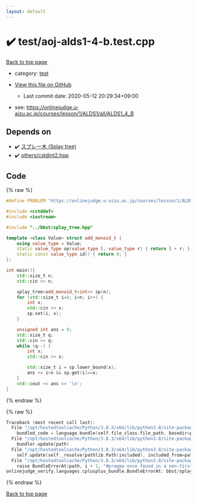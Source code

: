 ```yaml
---
layout: default
---
```


<!-- mathjax config similar to math.stackexchange -->
<script type="text/javascript" async
  src="https://cdnjs.cloudflare.com/ajax/libs/mathjax/2.7.5/MathJax.js?config=TeX-MML-AM_CHTML">
</script>
<script type="text/x-mathjax-config">
  MathJax.Hub.Config({
    TeX: { equationNumbers: { autoNumber: "AMS" }},
    tex2jax: {
      inlineMath: [ ['$','$'] ],
      processEscapes: true
    },
    "HTML-CSS": { matchFontHeight: false },
    displayAlign: "left",
    displayIndent: "2em"
  });
</script>

<script type="text/javascript" src="https://cdnjs.cloudflare.com/ajax/libs/jquery/3.4.1/jquery.min.js"></script>
<script src="https://cdn.jsdelivr.net/npm/jquery-balloon-js@1.1.2/jquery.balloon.min.js" integrity="sha256-ZEYs9VrgAeNuPvs15E39OsyOJaIkXEEt10fzxJ20+2I=" crossorigin="anonymous"></script>
<script type="text/javascript" src="../../assets/js/copy-button.js"></script>
<link rel="stylesheet" href="../../assets/css/copy-button.css" />


# :heavy_check_mark: test/aoj-alds1-4-b.test.cpp

<a href="../../index.html">Back to top page</a>

* category: <a href="../../index.html#098f6bcd4621d373cade4e832627b4f6">test</a>
* <a href="{{ site.github.repository_url }}/blob/master/test/aoj-alds1-4-b.test.cpp">View this file on GitHub</a>
    - Last commit date: 2020-05-12 20:29:34+09:00


* see: <a href="https://onlinejudge.u-aizu.ac.jp/courses/lesson/1/ALDS1/all/ALDS1_4_B">https://onlinejudge.u-aizu.ac.jp/courses/lesson/1/ALDS1/all/ALDS1_4_B</a>


## Depends on

* :heavy_check_mark: <a href="../../library/bbst/splay_tree.hpp.html">スプレー木 (Splay tree)</a>
* :heavy_check_mark: <a href="../../library/others/cstdint2.hpp.html">others/cstdint2.hpp</a>


## Code

<a id="unbundled"></a>
{% raw %}
```cpp
#define PROBLEM "https://onlinejudge.u-aizu.ac.jp/courses/lesson/1/ALDS1/all/ALDS1_4_B"

#include <cstddef>
#include <iostream>

#include "../bbst/splay_tree.hpp"

template <class Value> struct add_monoid_t {
    using value_type = Value;
    static value_type op(value_type l, value_type r) { return l + r; }
    static const value_type id() { return 0; }
};

int main(){
    std::size_t n;
    std::cin >> n;

    splay_tree<add_monoid_t<int>> sp(n);
    for (std::size_t i=0; i<n; i++) {
        int x;
        std::cin >> x;
        sp.set(i, x);
    }

    unsigned int ans = 0;
    std::size_t q;
    std::cin >> q;
    while (q--) {
        int x;
        std::cin >> x;

        std::size_t i = sp.lower_bound(x);
        ans += i<n && sp.get(i)==x;
    }
    std::cout << ans << '\n';
}

```
{% endraw %}

<a id="bundled"></a>
{% raw %}
```cpp
Traceback (most recent call last):
  File "/opt/hostedtoolcache/Python/3.8.3/x64/lib/python3.8/site-packages/onlinejudge_verify/docs.py", line 349, in write_contents
    bundled_code = language.bundle(self.file_class.file_path, basedir=pathlib.Path.cwd())
  File "/opt/hostedtoolcache/Python/3.8.3/x64/lib/python3.8/site-packages/onlinejudge_verify/languages/cplusplus.py", line 185, in bundle
    bundler.update(path)
  File "/opt/hostedtoolcache/Python/3.8.3/x64/lib/python3.8/site-packages/onlinejudge_verify/languages/cplusplus_bundle.py", line 307, in update
    self.update(self._resolve(pathlib.Path(included), included_from=path))
  File "/opt/hostedtoolcache/Python/3.8.3/x64/lib/python3.8/site-packages/onlinejudge_verify/languages/cplusplus_bundle.py", line 239, in update
    raise BundleErrorAt(path, i + 1, "#pragma once found in a non-first line")
onlinejudge_verify.languages.cplusplus_bundle.BundleErrorAt: bbst/splay_tree.hpp: line 6: #pragma once found in a non-first line

```
{% endraw %}

<a href="../../index.html">Back to top page</a>

